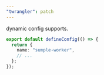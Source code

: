 ```yaml
---
"twrangler": patch
---
```


dynamic config supports.

```ts
export default defineConfig(() => {
  return {
    name: "sumple-worker",
    // ...
  };
});
```
